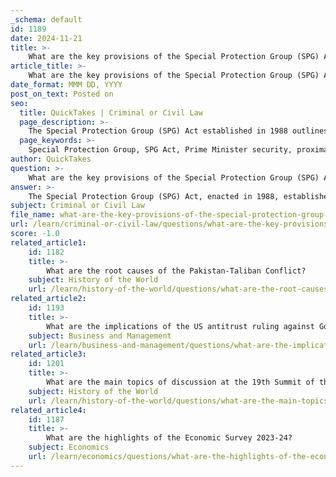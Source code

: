 ```yaml
---
_schema: default
id: 1189
date: 2024-11-21
title: >-
    What are the key provisions of the Special Protection Group (SPG) Act?
article_title: >-
    What are the key provisions of the Special Protection Group (SPG) Act?
date_format: MMM DD, YYYY
post_on_text: Posted on
seo:
  title: QuickTakes | Criminal or Civil Law
  page_description: >-
    The Special Protection Group (SPG) Act established in 1988 outlines key provisions for the security of the Prime Minister of India, former Prime Ministers, and their families. It details the operational framework, definition of proximate security, and amendments to enhance protection.
  page_keywords: >-
    Special Protection Group, SPG Act, Prime Minister security, proximate security, security amendments, elite force, India security, government protection, family protection, Cabinet Secretariat
author: QuickTakes
question: >-
    What are the key provisions of the Special Protection Group (SPG) Act?
answer: >-
    The Special Protection Group (SPG) Act, enacted in 1988, establishes the framework for the protection of the Prime Minister of India, former Prime Ministers, and their immediate family members. Here are the key provisions of the SPG Act:\n\n1. **Establishment of the SPG**: The Act provides for the constitution and regulation of an armed force of the Union known as the Special Protection Group. This force is specifically tasked with providing proximate security to the Prime Minister and their immediate family members residing with them.\n\n2. **Definition of Proximate Security**: The Act defines "proximate security" as the provision of close protection to the Prime Minister during travel by various means, including rail, road, watercraft, aircraft, or on foot.\n\n3. **Scope of Protection**: The SPG is responsible for protecting the Prime Minister at all times, both within India and abroad. It also extends protection to former Prime Ministers and their immediate family members for a specified duration, typically up to ten years after leaving office.\n\n4. **Amendments**: The SPG Act has undergone amendments, notably in 1991 and 1994, to enhance the scope of protection following significant events, such as the assassination of former Prime Minister Rajiv Gandhi.\n\n5. **Operational Authority**: The SPG operates under the Cabinet Secretariat and is governed by rules set forth by the Ministry of Home Affairs. The force is composed of personnel drawn from various central and state security agencies, ensuring a robust security framework.\n\n6. **Elite Force Composition**: The SPG is considered an elite security force, with a strength of approximately 3,000 personnel, trained to handle high-risk security situations.\n\nThese provisions collectively ensure that the highest levels of security are maintained for the Prime Minister and their family, reflecting the importance of safeguarding national leadership in India.
subject: Criminal or Civil Law
file_name: what-are-the-key-provisions-of-the-special-protection-group-spg-act.md
url: /learn/criminal-or-civil-law/questions/what-are-the-key-provisions-of-the-special-protection-group-spg-act
score: -1.0
related_article1:
    id: 1182
    title: >-
        What are the root causes of the Pakistan-Taliban Conflict?
    subject: History of the World
    url: /learn/history-of-the-world/questions/what-are-the-root-causes-of-the-pakistantaliban-conflict
related_article2:
    id: 1193
    title: >-
        What are the implications of the US antitrust ruling against Google?
    subject: Business and Management
    url: /learn/business-and-management/questions/what-are-the-implications-of-the-us-antitrust-ruling-against-google
related_article3:
    id: 1201
    title: >-
        What are the main topics of discussion at the 19th Summit of the Non-Aligned Movement (NAM)?
    subject: History of the World
    url: /learn/history-of-the-world/questions/what-are-the-main-topics-of-discussion-at-the-19th-summit-of-the-nonaligned-movement-nam
related_article4:
    id: 1187
    title: >-
        What are the highlights of the Economic Survey 2023-24?
    subject: Economics
    url: /learn/economics/questions/what-are-the-highlights-of-the-economic-survey-202324
---
```


&nbsp;